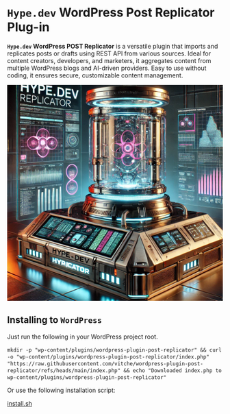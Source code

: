 # `Hype.dev` WordPress Post Replicator Plug-in
**`Hype.dev` WordPress POST Replicator** is a versatile plugin that imports and replicates posts or drafts using REST API from various sources. Ideal for content creators, developers, and marketers, it aggregates content from multiple WordPress blogs and AI-driven providers. Easy to use without coding, it ensures secure, customizable content management.

<img src="replicator.png" alt="Hype.dev WordPress POST Replicator" />

## Installing to `WordPress`
Just run the following in your WordPress project root.

```shell
mkdir -p "wp-content/plugins/wordpress-plugin-post-replicator" && curl -o "wp-content/plugins/wordpress-plugin-post-replicator/index.php" "https://raw.githubusercontent.com/vitche/wordpress-plugin-post-replicator/refs/heads/main/index.php" && echo "Downloaded index.php to wp-content/plugins/wordpress-plugin-post-replicator"
```

Or use the following installation script:

[install.sh](./install.sh)

